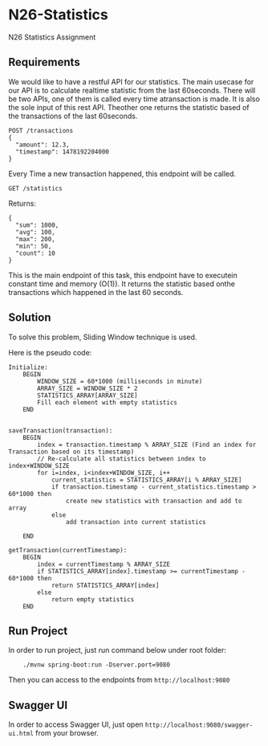 # N26-Statistics
N26 Statistics Assignment

Requirements
---------------
We would like​ ​to​ ​have​ ​a​ ​restful​ ​API​ ​for​ ​our​ ​statistics.​ ​The​ ​main​ ​use​ ​case​ ​for​ ​our​ ​API​ ​is​ ​to calculate​ ​realtime​ ​statistic​ ​from​ ​the​ ​last​ ​60​ ​seconds.​ ​There​ ​will​ ​be​ ​two​ ​APIs,​ ​one​ ​of​ ​them​ ​is called​ ​every​ ​time​ ​a​ ​transaction​ ​is​ ​made.​ ​It​ ​is​ ​also​ ​the​ ​sole​ ​input​ ​of​ ​this​ ​rest​ ​API.​ ​The​ ​other​ ​one returns​ ​the​ ​statistic​ ​based​ ​of​ ​the​ ​transactions​ ​of​ ​the​ ​last​ ​60​ ​seconds.

    POST /transactions 
    {
      ​​​​​​​​​​​​​"amount": ​​12.3,
      ​​​​​​"timestamp": ​​1478192204000
    } 

Every Time a new transaction happened, this endpoint will be called. 

`GET​ ​/statistics` 

Returns:  

    {
      ​​​​​​​​​​​​​​"sum": ​​1000,
      ​​​​​​​​​​​​​​"avg": ​​100,
      ​​​​​​​​​​​​​​"max": ​​200,
      ​​​​​​​​​​​​​​"min": ​​50,
      ​​​​​​​​​​​​​​"count": ​​10
    }

This​ ​is​ ​the​ ​main​ ​endpoint​ ​of​ ​this​ ​task,​ ​this​ ​endpoint​ ​have​ ​to​ ​execute​ ​in​ ​constant​ ​time​ ​and memory​ ​(O(1)).​ ​It​ ​returns​ ​the​ ​statistic​ ​based​ ​on​ ​the​ ​transactions​ ​which​ ​happened​ ​in​ ​the​ ​last​ ​60 seconds.      

Solution
--------

To solve this problem, Sliding Window technique is used.

Here is the pseudo code:

    Initialize:
        BEGIN
            WINDOW_SIZE = 60*1000 (milliseconds in minute)
            ARRAY_SIZE = WINDOW_SIZE * 2
            STATISTICS_ARRAY[ARRAY_SIZE]
            Fill each element with empty statistics
        END
    

    saveTransaction(transaction):
        BEGIN
            index = transaction.timestamp % ARRAY_SIZE (Find an index for Transaction based on its timestamp)
            // Re-calculate all statistics between index to index+WINDOW_SIZE
            for i=index, i<index+WINDOW_SIZE, i++
                current_statistics = STATISTICS_ARRAY[i % ARRAY_SIZE]
                if transaction.timestamp - current_statistics.timestamp > 60*1000 then
                    create new statistics with transaction and add to array
                else
                    add transaction into current statistics
            
        END
    
    getTransaction(currentTimestamp):
        BEGIN
            index = currentTimestamp % ARRAY_SIZE
            if STATISTICS_ARRAY[index].timestamp >= currentTimestamp - 60*1000 then
                return STATISTICS_ARRAY[index]
            else
                return empty statistics
        END
        
Run Project
-----------
In order to run project, just run command below under root folder:

        ./mvnw spring-boot:run -Dserver.port=9080

Then you can access to the endpoints from `http://localhost:9080`

Swagger UI
----------
In order to access Swagger UI, just open `http://localhost:9080/swagger-ui.html` from your browser.
